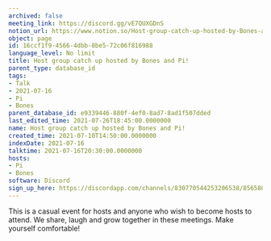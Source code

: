 ```yaml
---
archived: false
meeting_link: https://discord.gg/vE7QUXGDnS
notion_url: https://www.notion.so/Host-group-catch-up-hosted-by-Bones-and-Pi-16ccf1f945664dbb8be572c06f816988
object: page
id: 16ccf1f9-4566-4dbb-8be5-72c06f816988
language_level: No limit
title: Host group catch up hosted by Bones and Pi!
parent_type: database_id
tags:
- Talk
- 2021-07-16
- Pi
- Bones
parent_database_id: e9339446-880f-4ef0-8ad7-8ad1f507dded
last_edited_time: 2021-07-26T18:45:00.0000000
name: Host group catch up hosted by Bones and Pi!
created_time: 2021-07-10T14:50:00.0000000
indexDate: 2021-07-16
talktime: 2021-07-16T20:30:00.0000000
hosts:
- Pi
- Bones
software: Discord
sign_up_here: https://discordapp.com/channels/830770544253206538/856580095464046620/863309109738078228
---
```


This is a casual event for hosts and anyone who wish to become hosts to attend.  We share, laugh and grow together in these meetings.  Make yourself comfortable!






